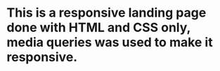 # This is a responsive landing page done with HTML and CSS only, media queries was used to make it responsive.
